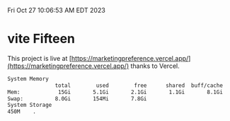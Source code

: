 Fri Oct 27 10:06:53 AM EDT 2023

# vite Fifteen


This project is live at [https://marketingpreference.vercel.app/](https://marketingpreference.vercel.app/) thanks to Vercel.

```bash
System Memory
               total        used        free      shared  buff/cache   available
Mem:            15Gi       5.1Gi       2.1Gi       1.1Gi       8.1Gi       8.7Gi
Swap:          8.0Gi       154Mi       7.8Gi
System Storage
450M	.
